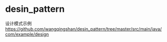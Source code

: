 # desin_pattern
设计模式示例
https://github.com/wangqingshan/desin_pattern/tree/master/src/main/java/com/example/design
